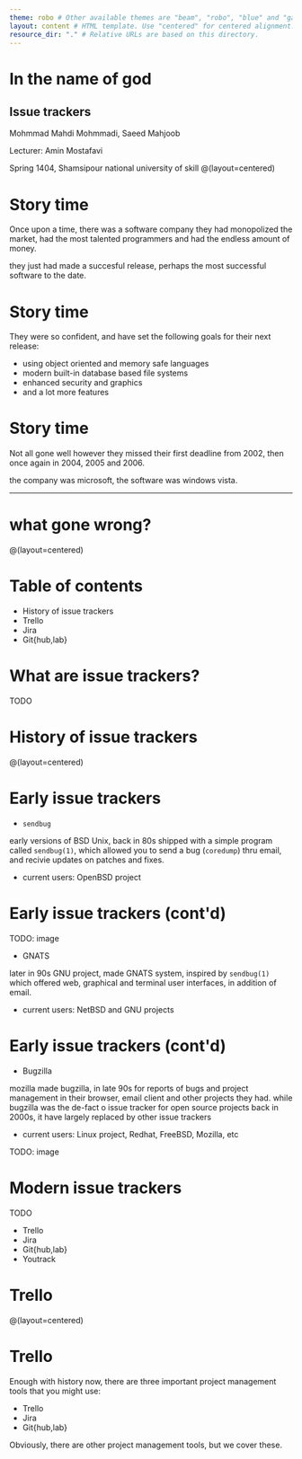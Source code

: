 ```yaml
---
theme: robo # Other available themes are "beam", "robo", "blue" and "gaia"
layout: content # HTML template. Use "centered" for centered alignment.
resource_dir: "." # Relative URLs are based on this directory.
---
```


# In the name of god

## Issue trackers

Mohmmad Mahdi Mohmmadi,
Saeed Mahjoob

Lecturer: Amin Mostafavi 

Spring 1404, Shamsipour national university of skill 
@(layout=centered)

# Story time
Once upon a time, there was a software company
they had monopolized the market, had the most talented programmers
and had the endless amount of money.

they just had made a succesful release,
perhaps the most successful software to the date.


# Story time
They were so confident, and have set the following goals for
their next release:

- using object oriented and memory safe languages
- modern built-in database based file systems
- enhanced security and graphics
- and a lot more features

# Story time
Not all gone well however
they missed their first deadline from 2002,
then once again in 2004, 2005 and 2006.

the company was microsoft, the software was windows vista.

---

# what gone wrong?
@(layout=centered)

# Table of contents

- History of issue trackers
- Trello
- Jira
- Git{hub,lab}

# What are issue trackers?
TODO

# History of issue trackers
@(layout=centered)

# Early issue trackers
- `sendbug`

early versions of BSD Unix, back in 80s shipped with a simple program called `sendbug(1)`, which allowed you to send a bug (`coredump`) thru email, and recivie updates
on patches and fixes.

- current users: OpenBSD project

# Early issue trackers (cont'd)

TODO: image

- GNATS

later in 90s GNU project, made GNATS system, inspired by `sendbug(1)` which offered web, graphical and terminal user interfaces, in addition of email.

- current users: NetBSD and GNU projects

# Early issue trackers (cont'd)
- Bugzilla

mozilla made bugzilla, in late 90s for reports of bugs and project management in their browser, email client and other projects they had. while bugzilla was the de-fact
o issue tracker for open source projects back in 2000s, it have largely replaced by other issue trackers

- current users: Linux project, Redhat, FreeBSD, Mozilla, etc

TODO: image

# Modern issue trackers
TODO

- Trello
- Jira
- Git{hub,lab}
- Youtrack

# Trello
@(layout=centered)

# Trello
Enough with history now, there are three important project management tools that you might use:

- Trello
- Jira
- Git{hub,lab}

Obviously, there are other project management tools, but we cover these.
